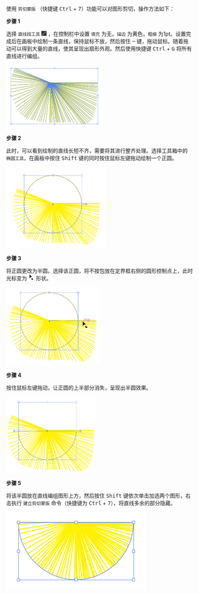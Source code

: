 使用 `剪切蒙版` （快捷键 <kbd>Ctrl</kbd> + <kbd>7</kbd>）功能可以对图形剪切，操作方法如下：

**步骤 1**

选择 `直线段工具` <img src="./images/01.png" style="zoom:50%;" /> ，在控制栏中设置 `填充` 为无，`描边` 为黄色，`粗细` 为1pt。设置完成后在画板中绘制一条直线，保持鼠标不放，然后按住 <kbd>~</kbd> 键，拖动鼠标。随着拖动可以得到大量的直线，使其呈现出扇形外观。然后使用快捷键 <kbd>Ctrl</kbd> + <kbd>G</kbd> 将所有直线进行编组。

<img src="./images/02.png" alt="02" style="zoom:50%;" />

**步骤 2**

此时，可以看到绘制的直线长短不齐，需要将其进行整齐处理。选择工具箱中的 `椭圆工具`，在画板中按住 <kbd>Shift</kbd> 键的同时按住鼠标左键拖动绘制一个正圆。

<img src="./images/03.png" alt="03" style="zoom:50%;" />

**步骤 3**

将正圆更改为半圆。选择该正圆，将不按包放在定界框右侧的圆形控制点上，此时光标变为 <img src="./images/04.png" style="zoom: 40%;" /> 形状。

<img src="./images/05.png" alt="05" style="zoom:50%;" />

**步骤 4**

按住鼠标左键拖动，让正圆的上半部分消失，呈现出半圆效果。

<img src="./images/06.png" alt="06" style="zoom:50%;" />

**步骤 5**

将该半圆放在直线编组图形上方，然后按住 <kbd>Shift</kbd> 键依次单击加选两个图形，右击执行 `建立剪切蒙版` 命令（快捷键为 <kbd>Ctrl</kbd> + <kbd>7</kbd>），将直线多余的部分隐藏。

![16](./images/07.png)